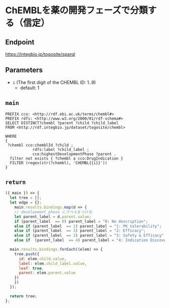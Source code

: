 # ChEMBLを薬の開発フェーズで分類する（信定） 

## Endpoint

https://integbio.jp/togosite/sparql

## Parameters
* `i` (The first digit of the CHEMBL ID: 1..9)
  * default: 1

## `main`
```sparql
PREFIX cco: <http://rdf.ebi.ac.uk/terms/chembl#>
PREFIX rdfs: <http://www.w3.org/2000/01/rdf-schema#>
SELECT DISTINCT?chembl ?parent ?child ?child_label  
FROM <http://rdf.integbio.jp/dataset/togosite/chembl>

WHERE 
{
 ?chembl cco:chemblId ?child ;
            rdfs:label ?child_label ;
            cco:highestDevelopmentPhase ?parent .
  filter not exists { ?chembl a cco:DrugIndication }
  FILTER (regex(str(?chembl), 'CHEMBL{{i}}'))
}

```
## `return`

```javascript
({ main }) => {
  let tree = [];
  let edge = {};
    main.results.bindings.map(d => {
    // development_phase にラベルをつける
    let parent_label = d.parent.value;
    if (parent_label  == 0) parent_label = "0: No description";
    else if (parent_label  == 1) parent_label = "1: PK tolerability";
    else if (parent_label  == 2) parent_label = "2: Efficacy";
    else if (parent_label  == 3) parent_label = "3: Safety & Efficacy";
    else if  (parent_label  == 4) parent_label = "4: Indication Discovery & expansion";

  main.results.bindings.forEach((elem) => {
    tree.push({
      id: elem.child.value,
      label: elem.child_label.value,
      leaf: true,
      parent: elem.parent.value
    })
    })
  });

  return tree;
};
```
